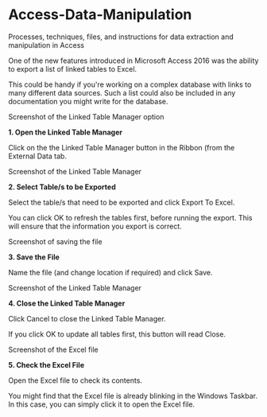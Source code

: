 # Access-Data-Manipulation
Processes, techniques, files, and instructions for data extraction and manipulation in Access

One of the new features introduced in Microsoft Access 2016 was the ability to export a list of linked tables to Excel.

This could be handy if you're working on a complex database with links to many different data sources. Such a list could also be included in any documentation you might write for the database.

Screenshot of the Linked Table Manager option

**1. Open the Linked Table Manager**

Click on the the Linked Table Manager button in the Ribbon (from the External Data tab.

Screenshot of the Linked Table Manager

**2. Select Table/s to be Exported**

Select the table/s that need to be exported and click Export To Excel.

You can click OK to refresh the tables first, before running the export. This will ensure that the information you export is correct.

Screenshot of saving the file

**3. Save the File**

Name the file (and change location if required) and click Save.

Screenshot of the Linked Table Manager

**4. Close the Linked Table Manager**

Click Cancel to close the Linked Table Manager.

If you click OK to update all tables first, this button will read Close.

Screenshot of the Excel file

**5. Check the Excel File**

Open the Excel file to check its contents.

You might find that the Excel file is already blinking in the Windows Taskbar. In this case, you can simply click it to open the Excel file.
